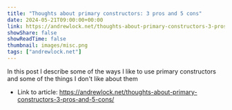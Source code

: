 ```yaml
---
title: "Thoughts about primary constructors: 3 pros and 5 cons"
date: 2024-05-21T09:00:00+00:00
link: https://andrewlock.net/thoughts-about-primary-constructors-3-pros-and-5-cons/
showShare: false
showReadTime: false
thumbnail: images/misc.png
tags: ["andrewlock.net"]
---
```

In this post I describe some of the ways I like to use primary constructors and some of the things I don't like about them

- Link to article: https://andrewlock.net/thoughts-about-primary-constructors-3-pros-and-5-cons/